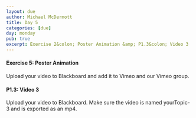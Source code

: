 ```yaml
---
layout: due
author: Michael McDermott
title: Day 5
categories: [due]
day: monday
pub: true
excerpt: Exercise 2&colon; Poster Animation &amp; P1.3&colon; Video 3
---
```

#### Exercise 5: Poster Animation
Upload your video to Blackboard and add it to Vimeo and our Vimeo group.

#### P1.3: Video 3
Upload your video to Blackboard. Make sure the video is named yourTopic-3 and is exported as an mp4.
